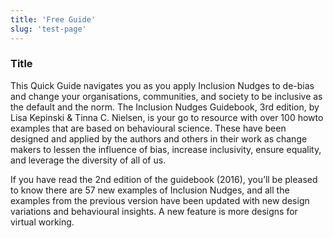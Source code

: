 ```yaml
---
title: 'Free Guide'
slug: 'test-page'
---
```

### Title

This Quick Guide navigates you as you apply Inclusion Nudges to de-bias and change your organisations, communities, and society to be inclusive as the default and the norm. The Inclusion Nudges Guidebook, 3rd edition, by Lisa Kepinski & Tinna C. Nielsen, is your go to resource with over 100 howto examples that are based on behavioural science. These have been designed and applied by the authors and others in their work as change makers to lessen the influence of bias, increase inclusivity, ensure equality, and leverage the diversity of all of us.

If you have read the 2nd edition of the guidebook (2016), you’ll be pleased to know there are 57 new examples of Inclusion Nudges, and all the examples from the previous version have been updated with new design variations and behavioural insights. A new feature is more designs for virtual working.

